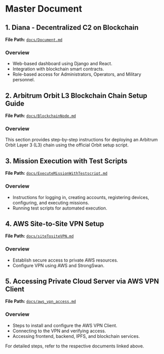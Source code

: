# Master Document

## 1. Diana - Decentralized C2 on Blockchain
**File Path:** [`docs/Document.md`](docs/Document.md)


### Overview
- Web-based dashboard using Django and React.
- Integration with blockchain smart contracts.
- Role-based access for Administrators, Operators, and Military personnel.

## 2. Arbitrum Orbit L3 Blockchain Chain Setup Guide
**File Path:** [`docs/BlockchainNode.md`](docs/BlockchainNode.md)
### Overview
This section provides step-by-step instructions for deploying an Arbitrum Orbit Layer 3 (L3) chain using the official Orbit setup script.

## 3. Mission Execution with Test Scripts
**File Path:** [`docs/ExecuteMissionWithTestscript.md`](docs/ExecuteMissionWithTestscript.md)

### Overview
- Instructions for logging in, creating accounts, registering devices, configuring, and executing missions.
- Running test scripts for automated execution.

## 4. AWS Site-to-Site VPN Setup
**File Path:** [`docs/siteTositeVPN.md`](docs/siteTositeVPN.md)

### Overview
- Establish secure access to private AWS resources.
- Configure VPN using AWS and StrongSwan.

## 5. Accessing Private Cloud Server via AWS VPN Client
**File Path:** [`docs/aws_vpn_access.md`](docs/aws_vpn_access.md)

### Overview
- Steps to install and configure the AWS VPN Client.
- Connecting to the VPN and verifying access.
- Accessing frontend, backend, IPFS, and blockchain services.

For detailed steps, refer to the respective documents linked above.

